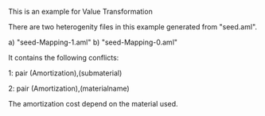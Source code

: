 This is an example for Value Transformation

There are two heterogenity files in this example generated from "seed.aml".

a) "seed-Mapping-1.aml"
b) "seed-Mapping-0.aml"

It contains the following conflicts:

1: pair (Amortization),(submaterial)

2: pair (Amortization),(materialname)

The amortization cost depend on the material used.